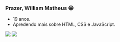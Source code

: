 ### Prazer, William Matheus 😁
- 19 anos.
- Apredendo mais sobre HTML, CSS e JavaScript.

<div>
 <a href = "mailto:wmdurans@gmail.com"><img src="https://img.shields.io/badge/-Gmail-%23333?style=for-the-badge&logo=gmail&logoColor=white" target="_blank"></a>
  <a href="https://instagram.com/wmdss_" target="_blank"><img src="https://img.shields.io/badge/-Instagram-%23E4405F?style=for-the-badge&logo=instagram&logoColor=white"     target="_blank"></a>
</div>
